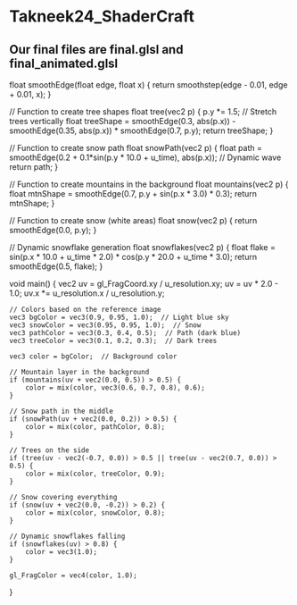 # Takneek24_ShaderCraft

## Our final files are final.glsl and final_animated.glsl












float smoothEdge(float edge, float x) {
    return smoothstep(edge - 0.01, edge + 0.01, x);
}

// Function to create tree shapes
float tree(vec2 p) {
    p.y *= 1.5; // Stretch trees vertically
    float treeShape = smoothEdge(0.3, abs(p.x)) - smoothEdge(0.35, abs(p.x)) * smoothEdge(0.7, p.y);
    return treeShape;
}

// Function to create snow path
float snowPath(vec2 p) {
    float path = smoothEdge(0.2 + 0.1*sin(p.y * 10.0 + u_time), abs(p.x)); // Dynamic wave
    return path;
}

// Function to create mountains in the background
float mountains(vec2 p) {
    float mtnShape = smoothEdge(0.7, p.y + sin(p.x * 3.0) * 0.3);
    return mtnShape;
}

// Function to create snow (white areas)
float snow(vec2 p) {
    return smoothEdge(0.0, p.y);
}

// Dynamic snowflake generation
float snowflakes(vec2 p) {
    float flake = sin(p.x * 10.0 + u_time * 2.0) * cos(p.y * 20.0 + u_time * 3.0);
    return smoothEdge(0.5, flake);
}

void main() {
    vec2 uv = gl_FragCoord.xy / u_resolution.xy;
    uv = uv * 2.0 - 1.0;
    uv.x *= u_resolution.x / u_resolution.y;
    
    // Colors based on the reference image
    vec3 bgColor = vec3(0.9, 0.95, 1.0);  // Light blue sky
    vec3 snowColor = vec3(0.95, 0.95, 1.0);  // Snow
    vec3 pathColor = vec3(0.3, 0.4, 0.5);  // Path (dark blue)
    vec3 treeColor = vec3(0.1, 0.2, 0.3);  // Dark trees
    
    vec3 color = bgColor;  // Background color
    
    // Mountain layer in the background
    if (mountains(uv + vec2(0.0, 0.5)) > 0.5) {
        color = mix(color, vec3(0.6, 0.7, 0.8), 0.6);
    }
    
    // Snow path in the middle
    if (snowPath(uv + vec2(0.0, 0.2)) > 0.5) {
        color = mix(color, pathColor, 0.8);
    }
    
    // Trees on the side
    if (tree(uv - vec2(-0.7, 0.0)) > 0.5 || tree(uv - vec2(0.7, 0.0)) > 0.5) {
        color = mix(color, treeColor, 0.9);
    }
    
    // Snow covering everything
    if (snow(uv + vec2(0.0, -0.2)) > 0.2) {
        color = mix(color, snowColor, 0.8);
    }
    
    // Dynamic snowflakes falling
    if (snowflakes(uv) > 0.8) {
        color = vec3(1.0);
    }
    
    gl_FragColor = vec4(color, 1.0);
}
